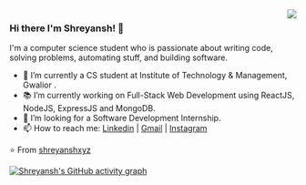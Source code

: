 <img align='right' src="https://github-readme-stats.vercel.app/api?username=shreyanshxyz&show_icons=true&theme=dracula">

### Hi there I'm Shreyansh! :lemon:

I'm a computer science student who is passionate about writing code, solving problems, automating stuff, and building software.

- 🔭 I’m currently a CS student at Institute of Technology & Management, Gwalior  .
- 📚 I’m currently working on Full-Stack Web Development using ReactJS, NodeJS, ExpressJS and MongoDB.
- 👯 I’m looking for a Software Development Internship. 
- 📫 How to reach me: [Linkedin](https://www.linkedin.com/in/hazemessamsaleh) | [Gmail](mailto:shreyanshbhadoria@gmail.com) | [Instagram](https://www.instagram.com/shreyanshxyz/)

⭐️ From [shreyanshxyz](https://github.com/shreyanshxyz)

  [![Shreyansh's GitHub activity graph](https://activity-graph.herokuapp.com/graph?username=shreyanshxyz&theme=xcode)](https://git.io/shreyanshxyz)
